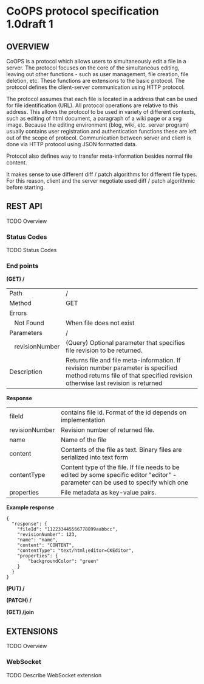 CoOPS protocol specification 1.0draft 1
====================================

OVERVIEW
--------

CoOPS is a protocol which allows users to simultaneously edit a file in a server. The protocol focuses on the core of the simultaneous editing, leaving out other functions - such as user management, file creation, file deletion, etc. These functions are extensions to the basic protocol. The protocol defines the client-server communication using HTTP protocol.

The protocol assumes that each file is located in a address that can be used for file identification (URL). All protocol operations are relative to this address. This allows the protocol to be used in variety of different contexts, such as editing of html document, a paragraph of a wiki page or a svg image. Because the editing environment (blog, wiki, etc. server program) usually contains user registration and authentication functions these are left out of the scope of protocol. Communication between server and client is done via HTTP protocol using JSON formatted data.

Protocol also defines way to transfer meta-information besides normal file content. 

It makes sense to use different diff / patch algorithms for different file types. For this reason, client and the server negotiate used diff / patch algorithmic before starting.	

REST API
--------
TODO Overview

### Status Codes
TODO Status Codes

### End points

**(GET) /**

<table>
  <tr><td>Path</td><td>/</td></tr>
  <tr><td>Method</td><td>GET</td></tr>
  <tr><td>Errors</td><td></td></tr>
  <tr><td>&nbsp;&nbsp;&nbsp;Not Found</td><td>When file does not exist</td></tr>
  <tr><td>Parameters</td><td>/</td></tr>
  <tr><td>&nbsp;&nbsp;&nbsp;revisionNumber</td><td>(Query) Optional parameter that specifies file revision to be returned.</td></tr>
  <tr><td>Description</td><td>Returns file and file meta-information. If revision number parameter is specified method returns file of that specified revision otherwise last revision is returned</td></tr>
</table>

**Response**

<table>
  <tr><td>fileId</td><td>contains file id. Format of the id depends on implementation</td></tr>
  <tr><td>revisionNumber</td><td>Revision number of returned file.</td></tr>
  <tr><td>name</td><td>Name of the file</td></tr>
  <tr><td>content</td><td>Contents of the file as text. Binary files are serialized into text form</td></tr>
  <tr><td>contentType</td><td>Content type of the file. If file needs to be edited by some specific editor "editor" -parameter can be used to specify which one</td></tr>
  <tr><td>properties</td><td>File metadata as key-value pairs.</td></tr>
</table>

**Example response**

    { 
      "response": {
        "fileId": "112233445566778899aabbcc",
        "revisionNumber": 123,
        "name": "name",
        "content": "CONTENT",
        "contentType": "text/html;editor=CKEditor",
        "properties": {
            "backgroundColor": "green"
        }
	  }
	}
	
**(PUT) /**

**(PATCH) /**

**(GET) /join**
	
EXTENSIONS
----------
TODO Overview

### WebSocket
TODO Describe WebSocket extension
